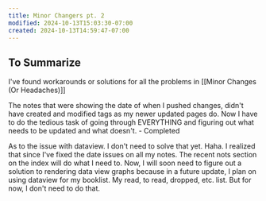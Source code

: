 ```yaml
---
title: Minor Changers pt. 2
modified: 2024-10-13T15:03:30-07:00
created: 2024-10-13T14:59:47-07:00
---
```

## To Summarize
I've found workarounds or solutions for all the problems in [[Minor Changes (Or Headaches)]]

The notes that were showing the date of when I pushed changes, didn't have created and modified tags as my newer updated pages do.
Now I have to do the tedious task of going through EVERYTHING and figuring out what needs to be updated and what doesn't. - Completed

As to the issue with dataview. I don't need to solve that yet. Haha. 
I realized that since I've fixed the date issues on all my notes. The recent nots section on the index will do what I need to. 
Now, I will soon need to figure out a solution to rendering data view graphs because in a future update, I plan on using dataview for my booklist. My read, to read, dropped, etc. list. 
But for now, I don't need to do that.